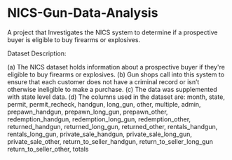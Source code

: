 # NICS-Gun-Data-Analysis
A project that Investigates the NICS system to determine if a prospective buyer is eligible to buy firearms or explosives.

Dataset Description:

(a) The NICS dataset holds information about a prospective buyer if they're eligible to buy firearms or explosives. 
(b) Gun shops call into this system to ensure that each customer does not have a criminal record or isn’t otherwise ineligible to make a purchase. 
(c) The data was supplemented with state level data. 
(d) The columns used in the dataset are: month, state, permit, permit_recheck, handgun, long_gun, other, multiple, admin, prepawn_handgun, prepawn_long_gun, prepawn_other, redemption_handgun, redemption_long_gun, redemption_other, returned_handgun, returned_long_gun, returned_other, rentals_handgun, rentals_long_gun, private_sale_handgun, private_sale_long_gun, private_sale_other, return_to_seller_handgun, return_to_seller_long_gun return_to_seller_other, totals
